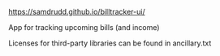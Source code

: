 https://samdrudd.github.io/billtracker-ui/

App for tracking upcoming bills (and income)

Licenses for third-party libraries can be found in ancillary.txt